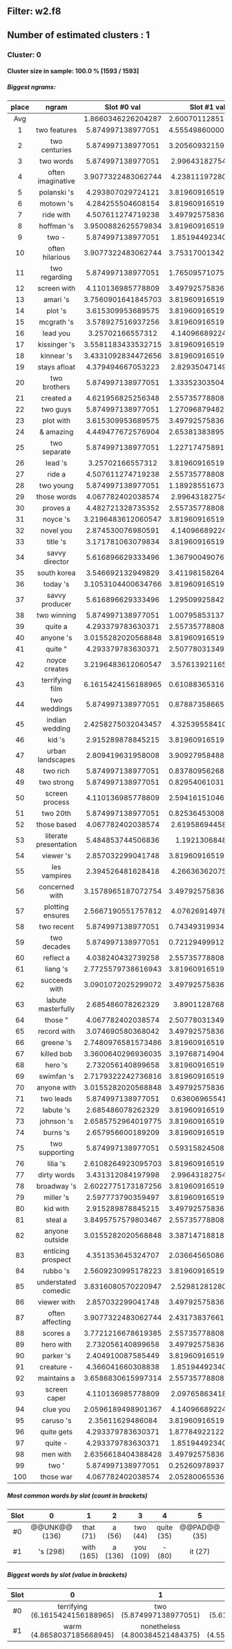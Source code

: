 ## Filter: w2.f8
## Number of estimated clusters : 1
### Cluster: 0
#### Cluster size in sample: 100.0 % [1593 / 1593]
##### Biggest ngrams:
place | ngram | Slot #0 val | Slot #1 val | sum
:--: | :--: | :--: | :--: | :--: 
Avg | | 1.8660346226204287 | 2.6007011285179154 | | 
1 | two features | 5.874997138977051 | 4.5554986000061035 | 10.430495738983154
2 | two centuries | 5.874997138977051 | 3.2056093215942383 | 9.080606460571289
3 | two words | 5.874997138977051 | 2.996431827545166 | 8.871428966522217
4 | often imaginative | 3.9077322483062744 | 4.238111972808838 | 8.145844221115112
5 | polanski 's | 4.293807029724121 | 3.8196091651916504 | 8.113416194915771
6 | motown 's | 4.284255504608154 | 3.8196091651916504 | 8.103864669799805
7 | ride with | 4.507611274719238 | 3.4979257583618164 | 8.005537033081055
8 | hoffman 's | 3.9500882625579834 | 3.8196091651916504 | 7.769697427749634
9 | two - | 5.874997138977051 | 1.851944923400879 | 7.72694206237793
10 | often hilarious | 3.9077322483062744 | 3.7531700134277344 | 7.660902261734009
11 | two regarding | 5.874997138977051 | 1.7650957107543945 | 7.640092849731445
12 | screen with | 4.110136985778809 | 3.4979257583618164 | 7.608062744140625
13 | amari 's | 3.7560901641845703 | 3.8196091651916504 | 7.575699329376221
14 | plot 's | 3.615309953689575 | 3.8196091651916504 | 7.434919118881226
15 | mcgrath 's | 3.578927516937256 | 3.8196091651916504 | 7.398536682128906
16 | lead you | 3.25702166557312 | 4.140966892242432 | 7.397988557815552
17 | kissinger 's | 3.5581183433532715 | 3.8196091651916504 | 7.377727508544922
18 | kinnear 's | 3.4331092834472656 | 3.8196091651916504 | 7.252718448638916
19 | stays afloat | 4.379494667053223 | 2.829350471496582 | 7.208845138549805
20 | two brothers | 5.874997138977051 | 1.3335230350494385 | 7.208520174026489
21 | created a | 4.621956825256348 | 2.5573577880859375 | 7.179314613342285
22 | two guys | 5.874997138977051 | 1.2709687948226929 | 7.145965933799744
23 | plot with | 3.615309953689575 | 3.4979257583618164 | 7.113235712051392
24 | & amazing | 4.449477672576904 | 2.6538138389587402 | 7.1032915115356445
25 | two separate | 5.874997138977051 | 1.2271747589111328 | 7.102171897888184
26 | lead 's | 3.25702166557312 | 3.8196091651916504 | 7.0766308307647705
27 | ride a | 4.507611274719238 | 2.5573577880859375 | 7.064969062805176
28 | two young | 5.874997138977051 | 1.1892855167388916 | 7.064282655715942
29 | those words | 4.067782402038574 | 2.996431827545166 | 7.06421422958374
30 | proves a | 4.482721328735352 | 2.5573577880859375 | 7.040079116821289
31 | noyce 's | 3.2196483612060547 | 3.8196091651916504 | 7.039257526397705
32 | novel you | 2.874530076980591 | 4.140966892242432 | 7.0154969692230225
33 | title 's | 3.171781063079834 | 3.8196091651916504 | 6.991390228271484
34 | savvy director | 5.616896629333496 | 1.3679004907608032 | 6.984797120094299
35 | south korea | 3.546692132949829 | 3.4119815826416016 | 6.958673715591431
36 | today 's | 3.1053104400634766 | 3.8196091651916504 | 6.924919605255127
37 | savvy producer | 5.616896629333496 | 1.2950992584228516 | 6.911995887756348
38 | two winning | 5.874997138977051 | 1.0079585313796997 | 6.8829556703567505
39 | quite a | 4.293379783630371 | 2.5573577880859375 | 6.850737571716309
40 | anyone 's | 3.0155282020568848 | 3.8196091651916504 | 6.835137367248535
41 | quite " | 4.293379783630371 | 2.5077803134918213 | 6.801160097122192
42 | noyce creates | 3.2196483612060547 | 3.576139211654663 | 6.795787572860718
43 | terrifying film | 6.1615424156188965 | 0.6108836531639099 | 6.772426068782806
44 | two weddings | 5.874997138977051 | 0.8788735866546631 | 6.753870725631714
45 | indian wedding | 2.4258275032043457 | 4.325395584106445 | 6.751223087310791
46 | kid 's | 2.915289878845215 | 3.8196091651916504 | 6.734899044036865
47 | urban landscapes | 2.809419631958008 | 3.9092795848846436 | 6.718699216842651
48 | two rich | 5.874997138977051 | 0.8378095626831055 | 6.712806701660156
49 | two strong | 5.874997138977051 | 0.8295406103134155 | 6.704537749290466
50 | screen process | 4.110136985778809 | 2.5941615104675293 | 6.704298496246338
51 | two 20th | 5.874997138977051 | 0.8253645300865173 | 6.700361669063568
52 | those based | 4.067782402038574 | 2.619586944580078 | 6.687369346618652
53 | literate presentation | 5.484853744506836 | 1.1921306848526 | 6.676984429359436
54 | viewer 's | 2.857032299041748 | 3.8196091651916504 | 6.676641464233398
55 | les vampires | 2.394526481628418 | 4.266363620758057 | 6.660890102386475
56 | concerned with | 3.1578965187072754 | 3.4979257583618164 | 6.655822277069092
57 | plotting ensures | 2.5667190551757812 | 4.076269149780273 | 6.642988204956055
58 | two recent | 5.874997138977051 | 0.7434931993484497 | 6.6184903383255005
59 | two decades | 5.874997138977051 | 0.7212949991226196 | 6.59629213809967
60 | reflect a | 4.038240432739258 | 2.5573577880859375 | 6.595598220825195
61 | liang 's | 2.7725579738616943 | 3.8196091651916504 | 6.592167139053345
62 | succeeds with | 3.0901072025299072 | 3.4979257583618164 | 6.588032960891724
63 | labute masterfully | 2.685486078262329 | 3.89011287689209 | 6.575598955154419
64 | those " | 4.067782402038574 | 2.5077803134918213 | 6.5755627155303955
65 | record with | 3.074690580368042 | 3.4979257583618164 | 6.572616338729858
66 | greene 's | 2.7480976581573486 | 3.8196091651916504 | 6.567706823348999
67 | killed bob | 3.3600640296936035 | 3.1976871490478516 | 6.557751178741455
68 | hero 's | 2.732056140899658 | 3.8196091651916504 | 6.551665306091309
69 | swimfan 's | 2.7179322242736816 | 3.8196091651916504 | 6.537541389465332
70 | anyone with | 3.0155282020568848 | 3.4979257583618164 | 6.513453960418701
71 | two leads | 5.874997138977051 | 0.636069655418396 | 6.511066794395447
72 | labute 's | 2.685486078262329 | 3.8196091651916504 | 6.5050952434539795
73 | johnson 's | 2.6585752964019775 | 3.8196091651916504 | 6.478184461593628
74 | burns 's | 2.657956600189209 | 3.8196091651916504 | 6.477565765380859
75 | two supporting | 5.874997138977051 | 0.5931582450866699 | 6.468155384063721
76 | lilia 's | 2.6108264923095703 | 3.8196091651916504 | 6.430435657501221
77 | dirty words | 3.431312084197998 | 2.996431827545166 | 6.427743911743164
78 | broadway 's | 2.6022775173187256 | 3.8196091651916504 | 6.421886682510376
79 | miller 's | 2.597773790359497 | 3.8196091651916504 | 6.4173829555511475
80 | kid with | 2.915289878845215 | 3.4979257583618164 | 6.413215637207031
81 | steal a | 3.8495757579803467 | 2.5573577880859375 | 6.406933546066284
82 | anyone outside | 3.0155282020568848 | 3.3871471881866455 | 6.40267539024353
83 | enticing prospect | 4.351353645324707 | 2.0366456508636475 | 6.3879992961883545
84 | rubbo 's | 2.5609230995178223 | 3.8196091651916504 | 6.380532264709473
85 | understated comedic | 3.8316080570220947 | 2.529812812805176 | 6.3614208698272705
86 | viewer with | 2.857032299041748 | 3.4979257583618164 | 6.3549580574035645
87 | often affecting | 3.9077322483062744 | 2.4317383766174316 | 6.339470624923706
88 | scores a | 3.7721216678619385 | 2.5573577880859375 | 6.329479455947876
89 | hero with | 2.732056140899658 | 3.4979257583618164 | 6.229981899261475
90 | parker 's | 2.404910087585449 | 3.8196091651916504 | 6.2245192527771
91 | creature - | 4.366041660308838 | 1.851944923400879 | 6.217986583709717
92 | maintains a | 3.6586830615997314 | 2.5573577880859375 | 6.216040849685669
93 | screen caper | 4.110136985778809 | 2.097658634185791 | 6.2077956199646
94 | clue you | 2.0596189498901367 | 4.140966892242432 | 6.200585842132568
95 | caruso 's | 2.35611629486084 | 3.8196091651916504 | 6.17572546005249
96 | quite gets | 4.293379783630371 | 1.8778492212295532 | 6.171229004859924
97 | quite - | 4.293379783630371 | 1.851944923400879 | 6.14532470703125
98 | men with | 2.6356618404388428 | 3.4979257583618164 | 6.133587598800659
99 | two ' | 5.874997138977051 | 0.2526097893714905 | 6.127606928348541
100 | those war | 4.067782402038574 | 2.0528006553649902 | 6.1205830574035645
##### Most common words by slot (count in brackets)
Slot | 0 | 1 | 2 | 3 | 4 | 5 | 6 | 7 | 8 | 9 | 10 | 11 | 12 | 13 | 14 | 15 | 16 | 17 | 18 | 19 | 20 | 21 | 22 | 23 | 24 | 25 | 26 | 27 | 28 | 29
:--: | :--: | :--: | :--: | :--: | :--: | :--: | :--: | :--: | :--: | :--: | :--: | :--: | :--: | :--: | :--: | :--: | :--: | :--: | :--: | :--: | :--: | :--: | :--: | :--: | :--: | :--: | :--: | :--: | :--: | :--:
#0 | @@UNK@@ (136) | that (71) | a (56) | two (44) | quite (35) | @@PAD@@ (35) | those (33) | you (26) | with (25) | see (20) | often (18) | screen (17) | this (17) | make (16) | plot (12) | makes (12) | year (11) | and (10) | always (9) | n't (8) | lead (7) | anyone (7) | audience (7) | ' (7) | gets (7) | proves (6) | kid (6) | character (6) | give (6) | world (6)
#1 | 's (298) | with (165) | a (136) | you (109) | - (80) | it (27) | as (20) | " (17) | and (16) | @@UNK@@ (14) | , (11) | he (10) | can (10) | warm (9) | solid (9) | who (9) | much (8) | love (8) | small (8) | never (7) | works (7) | drama (7) | romantic (7) | summer (7) | creates (6) | his (6) | makes (6) | like (6) | comedy (6) | that (6)
##### Biggest words by slot (value in brackets)
Slot | 0 | 1 | 2 | 3 | 4 | 5 | 6 | 7 | 8 | 9 | 10 | 11 | 12 | 13 | 14 | 15 | 16 | 17 | 18 | 19 | 20 | 21 | 22 | 23 | 24 | 25 | 26 | 27 | 28 | 29
:--: | :--: | :--: | :--: | :--: | :--: | :--: | :--: | :--: | :--: | :--: | :--: | :--: | :--: | :--: | :--: | :--: | :--: | :--: | :--: | :--: | :--: | :--: | :--: | :--: | :--: | :--: | :--: | :--: | :--: | :--:
#0 | terrifying (6.1615424156188965) | two (5.874997138977051) | savvy (5.616896629333496) | literate (5.484853744506836) | plus (5.171921730041504) | mythic (5.149506568908691)
#1 | warm (4.8658037185668945) | nonetheless (4.800384521484375) | features (4.5554986000061035) | endearing (4.387853145599365) | maguire (4.381282329559326) | infectious (4.330347061157227)
